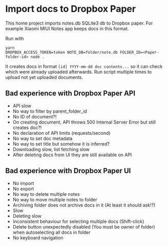 # Import docs to Dropbox Paper

This home project imports notes.db SQLite3 db to Dropbox paper.
For example Xiaomi MIUI Notes app keeps docs in this format.

Run with

```
yarn
DROPBOX_ACCESS_TOKEN=token NOTE_DB=folder/note.db FOLDER_ID=<Paper-folder-id> node .
```

It creates docs in format `[id] YYYY-mm-dd doc contents...` so it can check which were already uploaded afterwards.
Run script multiple times to upload not yet uploaded documents.

## Bad experience with Dropbox Paper API

- API slow
- No way to filter by parent_folder_id
- No ID of document?!
- On creating document, API throws 500 Internal Server Error but still creates doc?!
- No declaration of API limits (requests/second)
- No way to set doc metadata
- No way to set title but somehow it is inferred?
- Downloading slow, list fetching slow
- After deleting docs from UI they are still available on API

## Bad experience with Dropbox Paper UI

- No import
- No export
- No way to delete multiple notes
- No way to move multiple notes to folder
- Archiving folder does not archive docs in it (At least it should ask!?)
- Slow
- Deleting slow
- Inconsistent behaviour for selecting multiple docs (Shift-click)
- Delete button unexpectedly disabled (You must be owner of folder) when autoselecting all docs in folder
- No keyboard navigation
